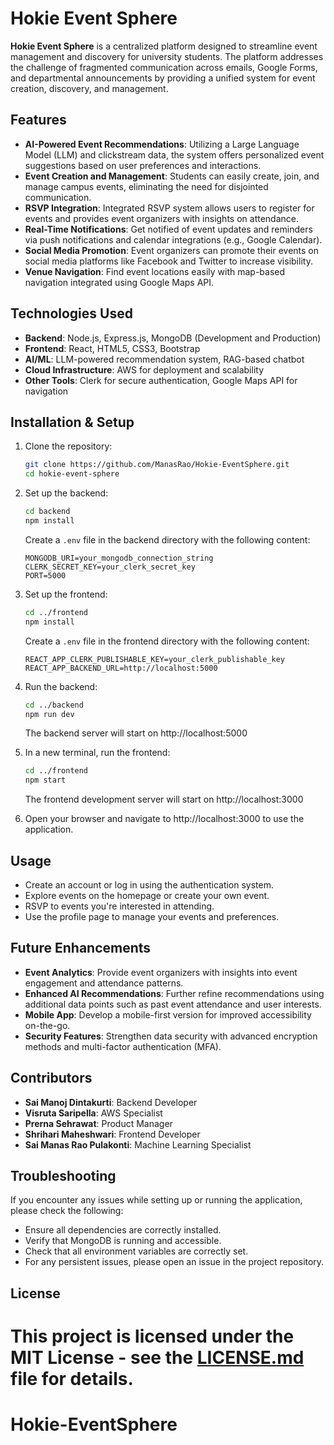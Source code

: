 
# Hokie Event Sphere

**Hokie Event Sphere** is a centralized platform designed to streamline event management and discovery for university students. The platform addresses the challenge of fragmented communication across emails, Google Forms, and departmental announcements by providing a unified system for event creation, discovery, and management.

## Features

- **AI-Powered Event Recommendations**: Utilizing a Large Language Model (LLM) and clickstream data, the system offers personalized event suggestions based on user preferences and interactions.
- **Event Creation and Management**: Students can easily create, join, and manage campus events, eliminating the need for disjointed communication.
- **RSVP Integration**: Integrated RSVP system allows users to register for events and provides event organizers with insights on attendance.
- **Real-Time Notifications**: Get notified of event updates and reminders via push notifications and calendar integrations (e.g., Google Calendar).
- **Social Media Promotion**: Event organizers can promote their events on social media platforms like Facebook and Twitter to increase visibility.
- **Venue Navigation**: Find event locations easily with map-based navigation integrated using Google Maps API.

## Technologies Used

- **Backend**: Node.js, Express.js, MongoDB (Development and Production)
- **Frontend**: React, HTML5, CSS3, Bootstrap
- **AI/ML**: LLM-powered recommendation system, RAG-based chatbot
- **Cloud Infrastructure**: AWS for deployment and scalability
- **Other Tools**: Clerk for secure authentication, Google Maps API for navigation

## Installation & Setup

1. Clone the repository:
    ```bash
    git clone https://github.com/ManasRao/Hokie-EventSphere.git
    cd hokie-event-sphere
    ```

2. Set up the backend:
    ```bash
    cd backend
    npm install
    ```
    Create a `.env` file in the backend directory with the following content:
    ```
    MONGODB_URI=your_mongodb_connection_string
    CLERK_SECRET_KEY=your_clerk_secret_key
    PORT=5000
    ```

3. Set up the frontend:
    ```bash
    cd ../frontend
    npm install
    ```
    Create a `.env` file in the frontend directory with the following content:
    ```
    REACT_APP_CLERK_PUBLISHABLE_KEY=your_clerk_publishable_key
    REACT_APP_BACKEND_URL=http://localhost:5000
    ```

4. Run the backend:
    ```bash
    cd ../backend
    npm run dev
    ```
    The backend server will start on http://localhost:5000

5. In a new terminal, run the frontend:
    ```bash
    cd ../frontend
    npm start
    ```
    The frontend development server will start on http://localhost:3000

6. Open your browser and navigate to http://localhost:3000 to use the application.

## Usage

- Create an account or log in using the authentication system.
- Explore events on the homepage or create your own event.
- RSVP to events you're interested in attending.
- Use the profile page to manage your events and preferences.

## Future Enhancements

- **Event Analytics**: Provide event organizers with insights into event engagement and attendance patterns.
- **Enhanced AI Recommendations**: Further refine recommendations using additional data points such as past event attendance and user interests.
- **Mobile App**: Develop a mobile-first version for improved accessibility on-the-go.
- **Security Features**: Strengthen data security with advanced encryption methods and multi-factor authentication (MFA).

## Contributors

- **Sai Manoj Dintakurti**: Backend Developer
- **Visruta Saripella**: AWS Specialist
- **Prerna Sehrawat**: Product Manager
- **Shrihari Maheshwari**: Frontend Developer
- **Sai Manas Rao Pulakonti**: Machine Learning Specialist

## Troubleshooting

If you encounter any issues while setting up or running the application, please check the following:

- Ensure all dependencies are correctly installed.
- Verify that MongoDB is running and accessible.
- Check that all environment variables are correctly set.
- For any persistent issues, please open an issue in the project repository.

## License

This project is licensed under the MIT License - see the [LICENSE.md](LICENSE.md) file for details.
=======
# Hokie-EventSphere
